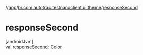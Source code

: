 //[app](../../index.md)/[br.com.autotrac.testnanoclient.ui.theme](index.md)/[responseSecond](response-second.md)

# responseSecond

[androidJvm]\
val [responseSecond](response-second.md): [Color](https://developer.android.com/reference/kotlin/androidx/compose/ui/graphics/Color.html)
